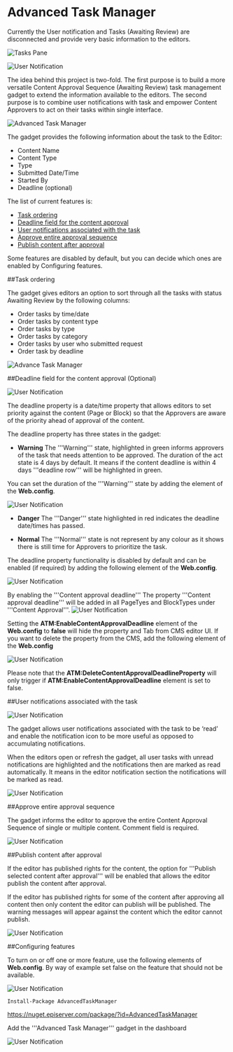 ﻿# Advanced Task Manager
 
Currently the User notification and Tasks (Awaiting Review) are disconnected and provide very basic information to the editors.

![Tasks Pane](assets/docsimages/image001.png)

![User Notification](assets/docsimages/image003.png)

The idea behind this project is two-fold. The first purpose is to build a more versatile Content Approval Sequence (Awaiting Review) task management gadget to extend the information available to the editors. The second purpose is to combine user notifications with task and empower Content Approvers to act on their tasks within single interface.  

![Advanced Task Manager](assets/docsimages/image005.png)

The gadget provides the following information about the task to the Editor:
* Content Name
* Content Type
* Type
* Submitted Date/Time
* Started By
* Deadline (optional)

The list of current features is:

* [Task ordering](#task-ordering)
* [Deadline field for the content approval](#deadline-field-for-content-approval)
* [User notifications associated with the task](#user-notifications-associated-with-the-task)
* [Approve entire approval sequence](#approve-entire-approval-sequence)
* [Publish content after approval](#publish-content-after-approval)

Some features are disabled by default, but you can decide which ones are enabled by Configuring features.

##Task ordering

The gadget gives editors an option to sort through all the tasks with status Awaiting Review by the following columns:
* Order tasks by time/date
* Order tasks by content type
* Order tasks by type
* Order tasks by category
* Order tasks by user who submitted request
* Order task by deadline

![Advance Task Manager](assets/docsimages/image007.gif)

##Deadline field for the content approval (Optional)

![User Notification](assets/docsimages/image008.png)

The deadline property is a date/time property that allows editors to set priority against the content (Page or Block) so that the Approvers are aware of the priority ahead of approval of the content.

The deadline property has three states in the gadget:

* **Warning**
The '''Warning''' state, highlighted in green informs approvers of the task that needs attention to be approved. The duration of the act state is 4 days by default. It means if the content deadline is within 4 days '''deadline row''' will be highlighted in green.

You can set the duration of the '''Warning''' state by adding the **<appSettings>** element of the **Web.config**.

![User Notification](assets/docsimages/image010.png)

* **Danger**
The '''Danger''' state highlighted in red indicates the deadline date/times has passed.

* **Normal**
The '''Normal''' state is not represent by any colour as it shows there is still time for Approvers to prioritize the task.

The deadline property functionality is disabled by default and can be enabled (if required) by adding the following **<appSettings>** element of the **Web.config**.

![User Notification](assets/docsimages/image012.png)

By enabling the '''Content approval deadline''' The property '''Content approval deadline'''  will be added in all  PageTyes and BlockTypes under '''Content Approval'''.
![User Notification](assets/docsimages/image014.png)


Setting the **<appSettings> ATM:EnableContentApprovalDeadline** element of the **Web.config** to **false** will hide the property and Tab from CMS editor UI.
If you want to delete the property from the CMS, add the following **<appSettings>** element of the **Web.config**

![User Notification](assets/docsimages/image016.png)

Please note that the **ATM:DeleteContentApprovalDeadlineProperty** will only trigger if **ATM:EnableContentApprovalDeadline** element is set to false.

##User notifications associated with the task
 
![User Notification](assets/docsimages/image018.png)
 
The gadget allows user notifications associated with the task to be ‘read’ and enable the notification icon to be more useful as opposed to accumulating notifications.

When the editors open or refresh the gadget, all user tasks with unread notifications are highlighted and the notifications then are marked as read automatically.  It means in the editor notification section the notifications will be marked as read. 
 
![User Notification](assets/docsimages/image020.png)
 
##Approve entire approval sequence
 
The gadget informs the editor to approve the entire Content Approval Sequence of single or multiple content. Comment field is required.
 
![User Notification](assets/docsimages/image022.png)
 
##Publish content after approval
 
If the editor has published rights for the content, the option for '''Publish selected content after approval''' will be enabled that allows the editor publish the content after approval.

If the editor has published rights for some of the content after approving all content then only content the editor can publish will be published. The warning messages will appear against the content which the editor cannot publish.

![User Notification](assets/docsimages/image024.png)

##Configuring features

To turn on or off one or more feature, use the following **<appSettings>** elements of **Web.config**. By way of example set false on the feature that should not be available.

![User Notification](assets/docsimages/image026.png)


```Install-Package AdvancedTaskManager```

https://nuget.episerver.com/package/?id=AdvancedTaskManager

Add the '''Advanced Task Manager''' gadget in the dashboard

![User Notification](assets/docsimages/image028.png)

